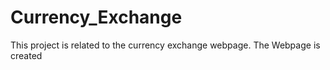 # Currency_Exchange
This project is related to the currency exchange webpage.
The Webpage is created
